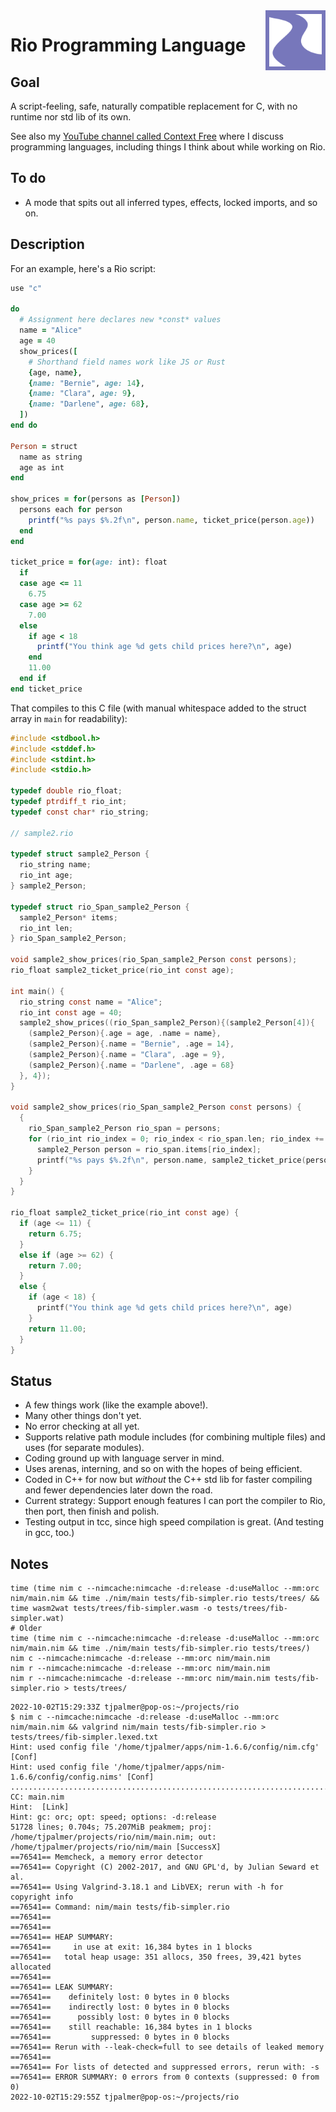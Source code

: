 <img style="float: right; height: 96px" align="right" height="96" src="rio-logo.svg">

# Rio Programming Language


## Goal

A script-feeling, safe, naturally compatible replacement for C, with no runtime nor std lib of its own.

See also my [YouTube channel called Context Free](https://www.youtube.com/channel/UCS4FAVeYW_IaZqAbqhlvxlA) where I discuss programming languages, including things I think about while working on Rio.


## To do

- A mode that spits out all inferred types, effects, locked imports, and so on.


## Description

For an example, here's a Rio script:

```ruby
use "c"

do
  # Assignment here declares new *const* values
  name = "Alice"
  age = 40
  show_prices([
    # Shorthand field names work like JS or Rust
    {age, name},
    {name: "Bernie", age: 14},
    {name: "Clara", age: 9},
    {name: "Darlene", age: 68},
  ])
end do

Person = struct
  name as string
  age as int
end

show_prices = for(persons as [Person])
  persons each for person
    printf("%s pays $%.2f\n", person.name, ticket_price(person.age))
  end
end

ticket_price = for(age: int): float
  if
  case age <= 11
    6.75
  case age >= 62
    7.00
  else
    if age < 18
      printf("You think age %d gets child prices here?\n", age)
    end
    11.00
  end if
end ticket_price
```

That compiles to this C file (with manual whitespace added to the struct array in `main` for readability):

```c
#include <stdbool.h>
#include <stddef.h>
#include <stdint.h>
#include <stdio.h>

typedef double rio_float;
typedef ptrdiff_t rio_int;
typedef const char* rio_string;

// sample2.rio

typedef struct sample2_Person {
  rio_string name;
  rio_int age;
} sample2_Person;

typedef struct rio_Span_sample2_Person {
  sample2_Person* items;
  rio_int len;
} rio_Span_sample2_Person;

void sample2_show_prices(rio_Span_sample2_Person const persons);
rio_float sample2_ticket_price(rio_int const age);

int main() {
  rio_string const name = "Alice";
  rio_int const age = 40;
  sample2_show_prices((rio_Span_sample2_Person){(sample2_Person[4]){
    (sample2_Person){.age = age, .name = name},
    (sample2_Person){.name = "Bernie", .age = 14},
    (sample2_Person){.name = "Clara", .age = 9},
    (sample2_Person){.name = "Darlene", .age = 68}
  }, 4});
}

void sample2_show_prices(rio_Span_sample2_Person const persons) {
  {
    rio_Span_sample2_Person rio_span = persons;
    for (rio_int rio_index = 0; rio_index < rio_span.len; rio_index += 1) {
      sample2_Person person = rio_span.items[rio_index];
      printf("%s pays $%.2f\n", person.name, sample2_ticket_price(person.age));
    }
  }
}

rio_float sample2_ticket_price(rio_int const age) {
  if (age <= 11) {
    return 6.75;
  }
  else if (age >= 62) {
    return 7.00;
  }
  else {
    if (age < 18) {
      printf("You think age %d gets child prices here?\n", age)
    }
    return 11.00;
  }
}
```


## Status

- A few things work (like the example above!).
- Many other things don't yet.
- No error checking at all yet.
- Supports relative path module includes (for combining multiple files) and uses (for separate modules).
- Coding ground up with language server in mind.
- Uses arenas, interning, and so on with the hopes of being efficient.
- Coded in C++ for now but *without* the C++ std lib for faster compiling and fewer dependencies later down the road.
- Current strategy: Support enough features I can port the compiler to Rio, then port, then finish and polish.
- Testing output in tcc, since high speed compilation is great. (And testing in gcc, too.)


## Notes

```
time (time nim c --nimcache:nimcache -d:release -d:useMalloc --mm:orc nim/main.nim && time ./nim/main tests/fib-simpler.rio tests/trees/ && time wasm2wat tests/trees/fib-simpler.wasm -o tests/trees/fib-simpler.wat)
# Older
time (time nim c --nimcache:nimcache -d:release -d:useMalloc --mm:orc nim/main.nim && time ./nim/main tests/fib-simpler.rio tests/trees/)
nim c --nimcache:nimcache -d:release --mm:orc nim/main.nim
nim r --nimcache:nimcache -d:release --mm:orc nim/main.nim
nim r --nimcache:nimcache -d:release --mm:orc nim/main.nim tests/fib-simpler.rio > tests/trees/
```

```
2022-10-02T15:29:33Z tjpalmer@pop-os:~/projects/rio
$ nim c --nimcache:nimcache -d:release -d:useMalloc --mm:orc nim/main.nim && valgrind nim/main tests/fib-simpler.rio > tests/trees/fib-simpler.lexed.txt
Hint: used config file '/home/tjpalmer/apps/nim-1.6.6/config/nim.cfg' [Conf]
Hint: used config file '/home/tjpalmer/apps/nim-1.6.6/config/config.nims' [Conf]
............................................................................................
CC: main.nim
Hint:  [Link]
Hint: gc: orc; opt: speed; options: -d:release
51728 lines; 0.704s; 75.207MiB peakmem; proj: /home/tjpalmer/projects/rio/nim/main.nim; out: /home/tjpalmer/projects/rio/nim/main [SuccessX]
==76541== Memcheck, a memory error detector
==76541== Copyright (C) 2002-2017, and GNU GPL'd, by Julian Seward et al.
==76541== Using Valgrind-3.18.1 and LibVEX; rerun with -h for copyright info
==76541== Command: nim/main tests/fib-simpler.rio
==76541== 
==76541== 
==76541== HEAP SUMMARY:
==76541==     in use at exit: 16,384 bytes in 1 blocks
==76541==   total heap usage: 351 allocs, 350 frees, 39,421 bytes allocated
==76541== 
==76541== LEAK SUMMARY:
==76541==    definitely lost: 0 bytes in 0 blocks
==76541==    indirectly lost: 0 bytes in 0 blocks
==76541==      possibly lost: 0 bytes in 0 blocks
==76541==    still reachable: 16,384 bytes in 1 blocks
==76541==         suppressed: 0 bytes in 0 blocks
==76541== Rerun with --leak-check=full to see details of leaked memory
==76541== 
==76541== For lists of detected and suppressed errors, rerun with: -s
==76541== ERROR SUMMARY: 0 errors from 0 contexts (suppressed: 0 from 0)
2022-10-02T15:29:55Z tjpalmer@pop-os:~/projects/rio
```
